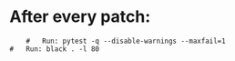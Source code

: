 # After every patch:
        #   Run: pytest -q --disable-warnings --maxfail=1
	#   Run: black . -l 80
